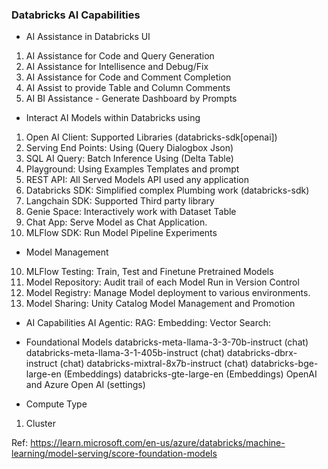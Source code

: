 ### Databricks AI Capabilities

- AI Assistance in Databricks UI
1. AI Assistance for Code and Query Generation
2. AI Assistance for Intellisence and Debug/Fix
3. AI Assistance for Code and Comment Completion
4. AI Assist to provide Table and Column Comments
5. AI BI Assistance - Generate Dashboard by Prompts

- Interact AI Models within Databricks using
1. Open AI Client: Supported Libraries (databricks-sdk[openai])
2. Serving End Points: Using (Query Dialogbox Json)
3. SQL AI Query: Batch Inference Using (Delta Table)
4. Playground: Using Examples Templates and prompt
5. REST API: All Served Models API used any application
6. Databricks SDK: Simplified complex Plumbing work (databricks-sdk)
7. Langchain SDK: Supported Third party library
8. Genie Space: Interactively work with Dataset Table
9. Chat App: Serve Model as Chat Application.
10. MLFlow SDK: Run Model Pipeline Experiments

- Model Management
10. MLFlow Testing: Train, Test and Finetune Pretrained Models
11. Model Repository: Audit trail of each Model Run in Version Control
11. Model Registry: Manage Model deployment to various environments.
12. Model Sharing: Unity Catalog Model Management and Promotion

- AI Capabilities
AI Agentic: 
RAG: 
Embedding: 
Vector Search:

- Foundational Models
databricks-meta-llama-3-3-70b-instruct (chat)
databricks-meta-llama-3-1-405b-instruct (chat)
databricks-dbrx-instruct (chat)
databricks-mixtral-8x7b-instruct (chat)
databricks-bge-large-en (Embeddings)
databricks-gte-large-en (Embeddings)
OpenAI and Azure Open AI (settings)

- Compute Type
1. Cluster 

Ref: https://learn.microsoft.com/en-us/azure/databricks/machine-learning/model-serving/score-foundation-models
